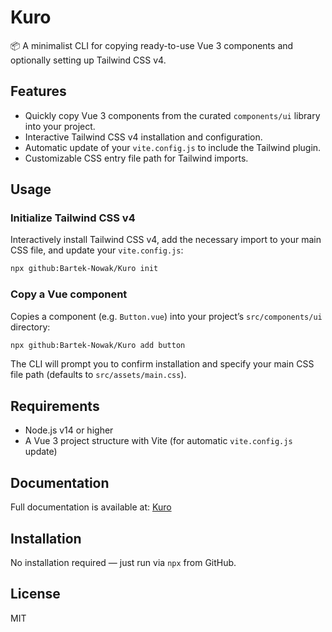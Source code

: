 # Kuro

📦 A minimalist CLI for copying ready-to-use Vue 3 components and optionally setting up Tailwind CSS v4.

## Features

- Quickly copy Vue 3 components from the curated `components/ui` library into your project.
- Interactive Tailwind CSS v4 installation and configuration.
- Automatic update of your `vite.config.js` to include the Tailwind plugin.
- Customizable CSS entry file path for Tailwind imports.

## Usage

### Initialize Tailwind CSS v4

Interactively install Tailwind CSS v4, add the necessary import to your main CSS file, and update your `vite.config.js`:

```bash
npx github:Bartek-Nowak/Kuro init
```

### Copy a Vue component

Copies a component (e.g. `Button.vue`) into your project’s `src/components/ui` directory:

```bash
npx github:Bartek-Nowak/Kuro add button
```

The CLI will prompt you to confirm installation and specify your main CSS file path (defaults to `src/assets/main.css`).

## Requirements

- Node.js v14 or higher
- A Vue 3 project structure with Vite (for automatic `vite.config.js` update)

## Documentation
Full documentation is available at:
[Kuro](https://mellifluous-squirrel-4409cd.netlify.app)

## Installation

No installation required — just run via `npx` from GitHub.

## License

MIT
